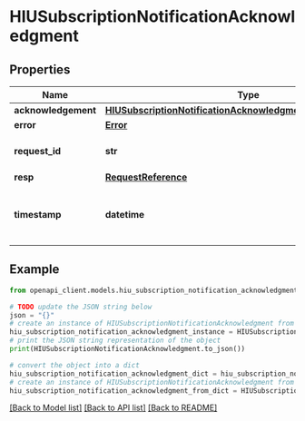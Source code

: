 # HIUSubscriptionNotificationAcknowledgment


## Properties

Name | Type | Description | Notes
------------ | ------------- | ------------- | -------------
**acknowledgement** | [**HIUSubscriptionNotificationAcknowledgmentAcknowledgement**](HIUSubscriptionNotificationAcknowledgmentAcknowledgement.md) |  | [optional] 
**error** | [**Error**](Error.md) |  | [optional] 
**request_id** | **str** | a nonce, unique for each HTTP request | 
**resp** | [**RequestReference**](RequestReference.md) |  | 
**timestamp** | **datetime** | Date time format in UTC, includes miliseconds YYYY-MM-DDThh:mm:ss.vZ | 

## Example

```python
from openapi_client.models.hiu_subscription_notification_acknowledgment import HIUSubscriptionNotificationAcknowledgment

# TODO update the JSON string below
json = "{}"
# create an instance of HIUSubscriptionNotificationAcknowledgment from a JSON string
hiu_subscription_notification_acknowledgment_instance = HIUSubscriptionNotificationAcknowledgment.from_json(json)
# print the JSON string representation of the object
print(HIUSubscriptionNotificationAcknowledgment.to_json())

# convert the object into a dict
hiu_subscription_notification_acknowledgment_dict = hiu_subscription_notification_acknowledgment_instance.to_dict()
# create an instance of HIUSubscriptionNotificationAcknowledgment from a dict
hiu_subscription_notification_acknowledgment_from_dict = HIUSubscriptionNotificationAcknowledgment.from_dict(hiu_subscription_notification_acknowledgment_dict)
```
[[Back to Model list]](../README.md#documentation-for-models) [[Back to API list]](../README.md#documentation-for-api-endpoints) [[Back to README]](../README.md)


